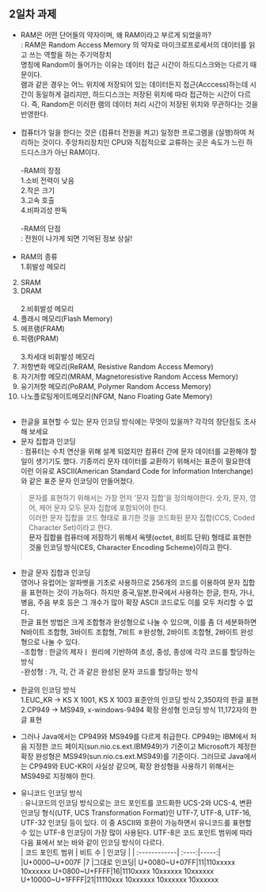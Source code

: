 ## 2일차 과제

* RAM은 어떤 단어들의 약자이며, 왜 RAM이라고 부르게 되었을까? <br>
: RAM은 Random Access Memory 의 약자로 마이크로프로세서의 데이터를 읽고 쓰는 역할을 하는 주기억장치 <br>
명칭에 Random이 들어가는 이유는 데이터 접근 시간이 하드디스크와는 다르기 때문이다.<br>
램과 같은 경우는 어느 위치에 저장되어 있는 데이터든지 접근(Acccess)하는데 시간이 동일하게 걸리지만, 하드디스크는 저장된 위치에 따라 접근하는 시간이 다르다. 즉, Random은 이러한 램의 데이터 처리 시간이 저장된 위치와 무관하다는 것을 반영한다. <br><br>
* 컴퓨터가 일을 한다는 것은 (컴퓨터 전원을 켜고) 일정한 프로그램을 (실행)하여 처리하는 것이다. 주앙처리장치인 CPU와 직접적으로 교류하는 곳은 속도가 느린 하드디스크가 아닌 RAM이다. <br><br>
-RAM의 장점 <br>
1.소비 전력이 낮음 <br>
2.작은 크기 <br>
3.고속 호출 <br>
4.비파괴성 판독 <br><br>
-RAM의 단점 <br>
: 전원이 나가게 되면 기억된 정보 상실! <br><br>
* RAM의 종류 <br>
1.휘발성 메모리 <br>
2. SRAM <br>
3. DRAM <br><br>
2.비휘발성 메모리 <br>
1. 플래시 메모리(Flash Memory) <br>
2. 에프램(FRAM) <br>
3. 피램(PRAM) <br><br>
3.차세대 비휘발성 메모리 <br>
1. 저항변화 메모리(ReRAM, Resistive Random Access Memory) <br>
2. 자기저항 메모리(MRAM, Magnetoresistive Random Access Memory) <br>
3. 유기저항 메모리(PoRAM, Polymer Random Access Memory) <br>
4. 나노플로팅게이트메모리(NFGM, Nano Floating Gate Memory) <br><br>


* 한글을 표현할 수 있는 문자 인코딩 방식에는 무엇이 있을까? 각각의 장단점도 조사해 보세요 <br>
* 문자 집합과 인코딩 <br> : 컴퓨터는 수치 연산을 위해 설계 되었지만 컴퓨터 간에 문자 데이터를 교환해야 할 일이 생기기도 했다. 기종끼리 문자 데이터를 교환하기 위해서는 표준이 필요한데 이런 이유로 ASCII(American Standard Code for Information Interchange)와 같은 표준 문자 인코딩이 만들어졌다. <br>
> 문자를 표현하기 위해서는 가장 먼저 '문자 집합'을 정의해야한다. 숫자, 문자, 영어, 제어 문자 모두 문자 집합에 포함되어야 한다. <br>
> 이러한 문자 집합을 코드 형태로 표기한 것을 코드화된 문자 집합(CCS, Coded Character Set)이라고 한다. <br>
**문자 집합을 컴퓨터에 저장하기 위해서 옥텟(octet, 8비트 단위) 형태로 표현한 것을 인코딩 방식(CES, Character Encoding Scheme)이라고 한다.** <br><br>
* 한글 문자 집합과 인코딩 <br> 영어나 유럽어는 알파벳을 기초로 사용하므로 256개의 코드를 이용하여 문자 집합을 표현하는 것이 가능하다. 하지만 중국,일본,한국에서 사용하는 한글, 한자, 가나, 병음, 주음 부호 등은 그 개수가 많아 확장 ASCII 코드로도 이를 모두 처리할 수 없다. <br>
한글 표현 방법은 크게 조합형과 완성형으로 나눌 수 있으며, 이를 좀 더 세분화하면 N바이트 조합형, 3바이트 조합형, 7비트 ㅎ완성형, 2바이트 조합형, 2바이트 완성형으로 나눌 수 있다. <br> 
-조합형 : 한글의 제자ㅣ 원리에 기반하여 초성, 중성, 종성에 각각 코드를 할당하는 방식 <br>
-완성형 : 가, 각, 간 과 같은 완성된 문자 코드를 할당하는 방식 <br><br>
* 한글의 인코딩 방식 <br>
1.EUC_KR -> KS X 1001, KS X 1003 표준안의 인코딩 방식 2,350자의 한글 표현 <br>
2.CP949 -> MS949, x-windows-9494 확장 완성형 인코딩 방식 11,172자의 한글 표현 <br>
- 그러나 Java에서는 CP949와 MS949를 다르게 취급한다. CP949는 IBM에서 처음 지정한 코드 페이지(sun.nio.cs.ext.IBM949)가 기준이고 Microsoft가 제정한 확장 완성형은 MS949(sun.nio.cs.ext.MS949)를 기준이다. 그러므로 Java에서는 CP949와 EUC-KR이 사실상 같으며, 확장 완성형을 사용하기 위해서는 MS949로 지정해야 한다. <br>
* 유니코드 인코딩 방식 <br>
: 유니코드의 인코딩 방식으로는 코드 포인트를 코드화한 UCS-2와 UCS-4, 변환 인코딩 형식(UTF, UCS Transformation Format)인 UTF-7, UTF-8, UTF-16, UTF-32 인코딩 등이 있다. 이 중 ASCII와 호환이 가능하면서 유니코드를 표현할 수 있는 UTF-8 인코딩이 가장 많이 사용된다. UTF-8은 코드 포인트 범위에 따라 다음 표에서 보는 바와 같이 인코딩 방식이 다르다. <br>
| 코드 포인트 범위 | 비트 수 | 인코딩 |
| :------------| :----:|-----:|
|U+0000~U+007F |7      |그대로 인코딩|
U+0080~U+07FF|11|110xxxxx 10xxxxxx
U+0800~U+FFFF|16|1110xxxx 10xxxxxx 10xxxxxx
U+10000~U+1FFFF|21|11110xxx 10xxxxxx 10xxxxxx 10xxxxxx


